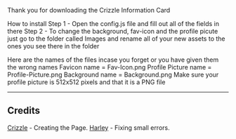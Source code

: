 Thank you for downloading the Crizzle Information Card

How to install
Step 1 - Open the config.js file and fill out all of the fields in there
Step 2 - To change the background, fav-icon and the profile picute just go to the folder called Images and rename all
of your new assets to the ones you see there in the folder

Here are the names of the files incase you forget or you have given them the wrong names
Favicon name = Fav-Icon.png
Profile Picture name = Profile-Picture.png
Background name = Background.png
Make sure your profile picture is 512x512 pixels and that it is a PNG file

---
## Credits

[Crizzle](https://velocitydesigns.xyz) - Creating the Page.
[Harley](https://h4r1ey-dev.xyz) - Fixing small errors.
